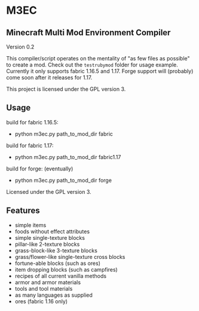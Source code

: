 # M3EC

## Minecraft Multi Mod Environment Compiler
Version 0.2

This compiler/script operates on the mentality of "as few files as possible" to create a mod.
Check out the `testrubymod` folder for usage example.
Currently it only supports fabric 1.16.5 and 1.17. Forge support will (probably) come soon after it releases for 1.17.

This project is licensed under the GPL version 3.

## Usage

build for fabric 1.16.5:
+ python m3ec.py path_to_mod_dir fabric

build for fabric 1.17:
+ python m3ec.py path_to_mod_dir fabric1.17

build for forge: (eventually)
+ python m3ec.py path_to_mod_dir forge

Licensed under the GPL version 3.

## Features
- simple items
- foods without effect attributes
- simple single-texture blocks
- pillar-like 2-texture blocks
- grass-block-like 3-texture blocks
- grass/flower-like single-texture cross blocks
- fortune-able blocks (such as ores)
- item dropping blocks (such as campfires)
- recipes of all current vanilla methods
- armor and armor materials
- tools and tool materials
- as many languages as supplied
- ores (fabric 1.16 only)
